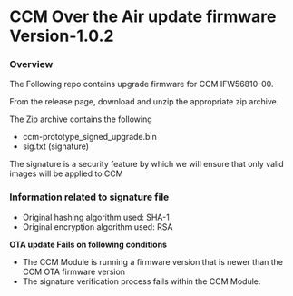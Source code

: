 CCM Over the Air update firmware Version-1.0.2
===============

### Overview

The Following repo contains upgrade firmware for CCM IFW56810-00.

From the release page, download and unzip the appropriate zip archive.

The Zip archive contains the following

-   ccm-prototype_signed_upgrade.bin
-   sig.txt (signature)

The signature is a security feature by which we will ensure that only valid images will be applied to CCM

### Information related to signature file 

-  Original hashing algorithm used: SHA-1
-  Original encryption algorithm used: RSA 

**OTA update Fails on following conditions**

-  The CCM Module is running a firmware version that is newer than the CCM OTA firmware version
-  The signature verification process fails within the CCM Module.


